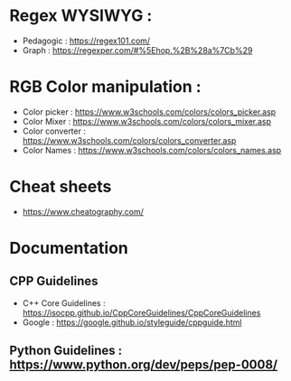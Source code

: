 # Regex WYSIWYG :
* Pedagogic : https://regex101.com/
* Graph : https://regexper.com/#%5Ehop.%2B%28a%7Cb%29

# RGB Color manipulation : 
* Color picker    : https://www.w3schools.com/colors/colors_picker.asp
* Color Mixer     : https://www.w3schools.com/colors/colors_mixer.asp
* Color converter : https://www.w3schools.com/colors/colors_converter.asp
* Color Names     : https://www.w3schools.com/colors/colors_names.asp

# Cheat sheets
* https://www.cheatography.com/

# Documentation
## CPP Guidelines
* C++ Core Guidelines : https://isocpp.github.io/CppCoreGuidelines/CppCoreGuidelines
* Google : https://google.github.io/styleguide/cppguide.html
## Python Guidelines : https://www.python.org/dev/peps/pep-0008/
